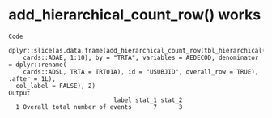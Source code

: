 # add_hierarchical_count_row() works

    Code
      dplyr::slice(as.data.frame(add_hierarchical_count_row(tbl_hierarchical(dplyr::slice(
        cards::ADAE, 1:10), by = "TRTA", variables = AEDECOD, denominator = dplyr::rename(
        cards::ADSL, TRTA = TRT01A), id = "USUBJID", overall_row = TRUE), .after = 1L),
      col_label = FALSE), 2)
    Output
                                 label stat_1 stat_2
      1 Overall total number of events      7      3

